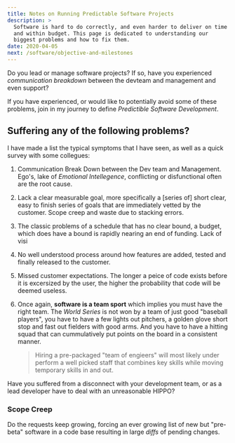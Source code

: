 ```yaml
---
title: Notes on Running Predictable Software Projects
description: > 
  Software is hard to do correctly, and even harder to deliver on time
  and within budget. This page is dedicated to understanding our
  biggest problems and how to fix them.
date: 2020-04-05
next: /software/objective-and-milestones
---
```


Do you lead or manage software projects? If so, have you experienced
_communication breakdown_ between the devteam and management and even
support? 

If you have experienced, or would like to potentially avoid some of
these problems, join in my journey to define _Predictible Software
Development_. 

## Suffering any of the following problems?

I have made a list the typical symptoms that I have seen, as well as a
quick survey with some collegues:

1. Communication Break Down between the Dev team and
   Management. Ego's, lake of _Emotional Intellegence_, conflicting or
   disfunctional often are the root cause. 

2. Lack a clear measurable goal, more specifically a [series of] short
   clear, easy to finish series of goals that are immediately vetted
   by the customer. Scope creep and waste due to stacking errors.

3. The classic problems of a schedule that has no clear bound, a
   budget, which does have a bound is rapidly nearing an end of
   funding. Lack of visi

4. No well understood process around how features are added, tested
   and finally released to the customer.
   
5. Missed customer expectations. The longer a peice of code exists
   before it is excersized by the user, the higher the probability
   that code will be deemed useless.
   
6. Once again, **software is a team sport** which implies you must
   have the right team. The _World Series_ is not won by a team of
   just good "baseball players", you have to have a few lights out
   pitchers, a golden glove short stop and fast out fielders with good
   arms.  And you have to have a hitting squad that can cummulatively
   put points on the board in a consistent manner.
   
   > Hiring a pre-packaged "team of engieers" will most likely under
   > perform a well picked staff that combines key skills while moving
   > temporary skills in and out.


Have you suffered from a disconnect with your development team, or
as a lead developer have to deal with an unreasonable HIPPO?


### Scope Creep

Do the requests keep growing, forcing an ever growing
list of new but "pre-beta" software in a code base resulting in large
_diffs_ of pending changes.
